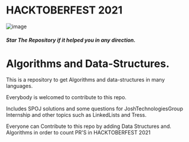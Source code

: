 # HACKTOBERFEST 2021

![image](https://user-images.githubusercontent.com/43691873/135417244-f5a221ec-dc29-4687-a5f1-ae715727b6b0.png)

##### Star The Repository if it helped you in any direction.

# Algorithms and Data-Structures.
This is a repository to get Algorithms and data-structures in many languages.

Everybody is welcomed to contribute to this repo.

Includes SPOJ solutions and some questions for JoshTechnologiesGroup Internship and other topics such as LinkedLists and Tress.

Everyone can Contribute to this repo by adding Data Structures and. Algorithms in order to count PR'S in HACKTOBERFEST 2021
